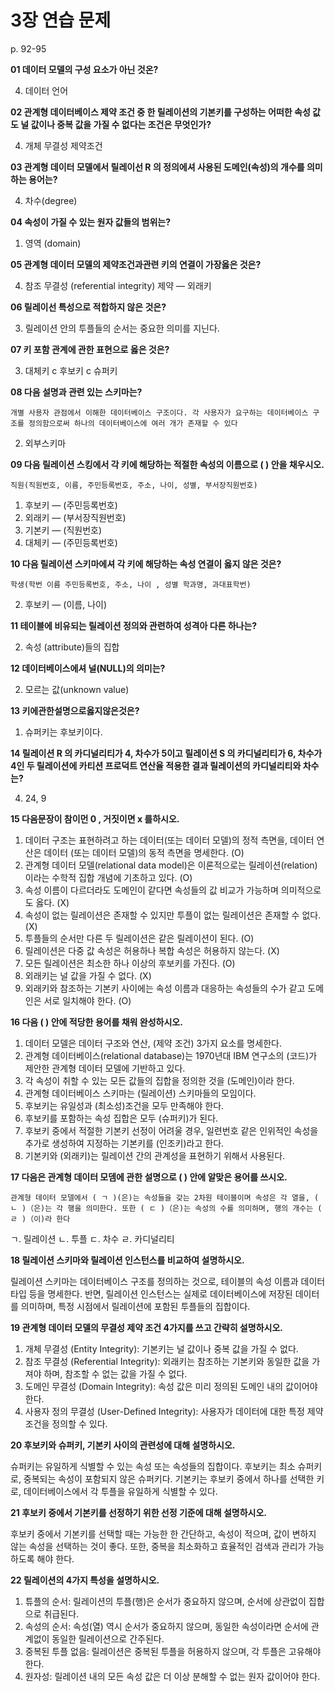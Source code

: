 # 3장 연습 문제

p. 92-95

**01 데이터 모델의 구성 요소가 아닌 것온?**

4. 데이터 언어

**02 관계형 데이터베이스 제약 조건 중 한 릴레이션의 기본키를 구성하는 어떠한 속성 값도 널 값이나 중복 값을 가질 수 없다는 조건은 무엇인가?**

4. 개체 무결성 제약조건

**03 관계형 데이터 모델에서 릴레이선 R 의 정의에셔 사용된 도메인(속성)의 개수를 의미하는 용어는?**

4. 차수(degree)

**04 속성이 가질 수 있는 원자 값들의 범위는?**

1. 영역 (domain)

**05 관계형 데이터 모델의 제약조건과관련 키의 연결이 가장옳은 것은?**

4. 참조 무결성 (referential integrity) 제약 — 외래키

**06 릴레이선 특성으로 적합하지 않은 것은?**

3. 릴레이션 안의 투플들의 순서는 중요한 의미를 지닌다.

**07 키 포함 관계에 관한 표현으로 옳은 것은?**

3. 대체키 c 후보키 c 슈퍼키

**08 다음 설명과 관련 있는 스키마는?**

`개별 사용자 관점에서 이해한 데이터베이스 구조이다. 각 사용자가 요구하는 데이터베이스 구조를 정의함으로써 하나의 데이터베이스에 여러 개가 존재할 수 있다`

2. 외부스키마

**09 다음 릴레이션 스킹에서 각 키에 해당하는 적절한 속성의 이름으로 ( ) 안을 채우시오.**

`직원(직원번호, 이름, 주민등록번호, 주소, 나이, 성별, 부서장직원번호)`

1. 후보키 — (주민등록번호)
2. 외래키 — (부서장직원번호)
3. 기본키 — (직원번호)
4. 대체키 — (주민등록번호)

**10 다음 릴레이션 스키마에셔 각 키에 해당하는 속성 연결이 옳지 않은 것은?**

`학생(학번 이름 주민등록번호, 주소, 나이 , 성별 학과명, 과대표학번)`

2. 후보키 — (이름, 나이)

**11 테이블에 비유되는 릴레이션 정의와 관련하여 성격아 다른 하나는?**

2. 속성 (attribute)들의 집합

**12 데이터베이스에셔 널(NULL)의 의미는?**

2. 모르는 값(unknown value)

**13 키에관한설명으로옳지않은것은?**

1. 슈퍼키는 후보키이다.

**14 릴레이션 R 의 카디널리티가 4, 차수가 5이고 릴레이션 S 의 카디널리티가 6, 차수가 4인 두 릴레이션에 카티션 프로덕트 연산율 적용한 결과 릴레이션의 카디널리티와 차수는?**

4. 24, 9

**15 다음문장이 참이먼 0 , 거짓이면 x 를하시오.**

1. 데이터 구조는 표현하려고 하는 데이터(또는 데이터 모델)의 정적 측면을, 데이터 연산은 데이터 (또는 데이터 모델)의 동적 측면을 명세한다. (O)
2. 관계형 데이터 모델(relational data model)은 이론적으로는 릴레이션(relation) 이라는 수학적 집합 개념에 기초하고 있다. (O)
3. 속성 이름이 다르더라도 도메인이 같다면 속성들의 값 비교가 가능하며 의미적으로도 옳다. (X)
4. 속성이 없는 릴레이션은 존재할 수 있지만 투플이 없는 릴레이션은 존재할 수 없다. (X)
5. 투플들의 순서만 다른 두 릴레이션은 같은 릴레이션이 된다. (O)
6. 릴레이션은 다중 값 속성은 허용하나 복합 속성은 허용하지 않는다. (X)
7. 모든 릴레이션은 최소한 하나 이상의 후보키를 가진다. (O)
8. 외래키는 널 값을 가질 수 없다. (X)
9. 외래키와 참조하는 기본키 사이에는 속성 이름과 대응하는 속성들의 수가 같고 도메인은 서로 일치해야 한다. (O)

**16 다음 ( ) 안에 적당한 용어를 채워 완성하시오.**

1. 데이터 모델은 데이터 구조와 연산, (제약 조건) 3가지 요소를 명세한다.
2. 관계형 데이터베이스(relational database)는 1970년대 IBM 연구소의 (코드)가 제안한 관계형 데이터 모델에 기반하고 있다.
3. 각 속성이 취할 수 있는 모든 값들의 집합을 정의한 것을 (도메인)이라 한다.
4. 관계형 데이터베이스 스키마는 (릴레이션) 스키마들의 모임이다.
5. 후보키는 유일성과 (최소성)조건을 모두 만족해야 한다.
6. 후보키를 포함하는 속성 집합은 모두 (슈퍼키)가 된다.
7. 후보키 중에서 적절한 기본키 선정이 어려울 경우, 일련번호 같은 인위적인 속성을 추가로 생성하여 지정하는 기본키를 (인조키)라고 한다.
8. 기본키와 (외래키)는 릴레이션 간의 관계성을 표현하기 위해서 사용된다.

**17 다음은 관계형 데이터 모뎀에 관한 설명으로 ( ) 안에 알맞은 용어를 쓰시오.**

`관계형 데이터 모델에서 ( ㄱ )(은)는 속성들을 갖는 2차원 테이블이며 속성은 각 열을, ( ㄴ )（은)는 각 행을 의미한다. 또한 ( ㄷ )（은)는 속성의 수를 의미하며, 행의 개수는 ( ㄹ )（이)라 한다`

ㄱ. 릴레이션
ㄴ. 투플
ㄷ. 차수
ㄹ. 카디널리티

**18 릴레이션 스키마와 릴레이션 인스턴스를 비교하여 설명하시오.**

릴레이션 스키마는 데이터베이스 구조를 정의하는 것으로, 테이블의 속성 이름과 데이터 타입 등을 명세한다. 반면, 릴레이션 인스턴스는 실제로 데이터베이스에 저장된 데이터를 의미하며, 특정 시점에서 릴레이션에 포함된 투플들의 집합이다.

**19 관계형 데이터 모델의 무결성 제약 조건 4가지를 쓰고 간략히 설명하시오.**

1. 개체 무결성 (Entity Integrity): 기본키는 널 값이나 중복 값을 가질 수 없다.
2. 참조 무결성 (Referential Integrity): 외래키는 참조하는 기본키와 동일한 값을 가져야 하며, 참조할 수 없는 값을 가질 수 없다.
3. 도메인 무결성 (Domain Integrity): 속성 값은 미리 정의된 도메인 내의 값이어야 한다.
4. 사용자 정의 무결성 (User-Defined Integrity): 사용자가 데이터에 대한 특정 제약 조건을 정의할 수 있다.

**20 후보키와 슈퍼키, 기본키 사이의 관련성에 대해 설명하시오.**

슈퍼키는 유일하게 식별할 수 있는 속성 또는 속성들의 집합이다. 후보키는 최소 슈퍼키로, 중복되는 속성이 포함되지 않은 슈퍼키다. 기본키는 후보키 중에서 하나를 선택한 키로, 데이터베이스에서 각 투플을 유일하게 식별할 수 있다.

**21 후보키 중에서 기본키를 선정하기 위한 선정 기준에 대해 설명하시오.**

후보키 중에서 기본키를 선택할 때는 가능한 한 간단하고, 속성이 적으며, 값이 변하지 않는 속성을 선택하는 것이 좋다. 또한, 중복을 최소화하고 효율적인 검색과 관리가 가능하도록 해야 한다.

**22 릴레이션의 4가지 특성을 설명하시오.**

1. 튜플의 순서: 릴레이션의 투플(행)은 순서가 중요하지 않으며, 순서에 상관없이 집합으로 취급된다.
2. 속성의 순서: 속성(열) 역시 순서가 중요하지 않으며, 동일한 속성이라면 순서에 관계없이 동일한 릴레이션으로 간주된다.
3. 중복된 투플 없음: 릴레이션은 중복된 투플을 허용하지 않으며, 각 투플은 고유해야 한다.
4. 원자성: 릴레이션 내의 모든 속성 값은 더 이상 분해할 수 없는 원자 값이어야 한다.

